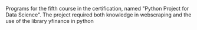 Programs for the fifth course in the certification, named "Python Project for Data Science". 
The project required both knowledge in webscraping and the use of the library yfinance in python 
